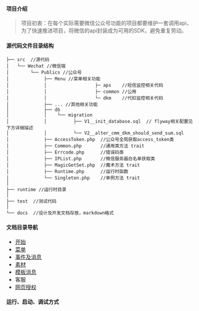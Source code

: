 
#### 项目介绍

> 项目初衷：在每个实际需要微信公众号功能的项目都要维护一套调用api，为了快速推进项目，将微信的api封装成为可用的SDK，避免重复劳动。
> 

#### 源代码文件目录结构

```text
├── src  //源代码
│   └── Wechat //微信端
│        └── Publics //公众号
│             ├── Menu //菜单相关功能
│             │                  ├─ aps    //短信监控相关代码
│             │                  ├─ common //公用
│             │                  └─ dkm    //代扣监控相关代码
│             ├── ... //其他相关功能
│             ├── db
│             │    └── migration
│             │          ├── V1__init_database.sql  // flyway相关配置见下方详细描述
│             │          └── V2__alter_cmm_dkm_should_send_sum.sql
│             ├── AccessToken.php  //公众号全局获取access_token类
│             ├── Common.php       //通用类方法 trait
│             ├── Errcode.php      //错误码类
│             ├── IPList.php       //微信服务器白名单获取类
│             ├── MagicGetSet.php  //魔术方法 trait
│             ├── Runtime.php      //运行时函数
│             └── Singleton.php    //单例方法 trait
│
├── runtime //运行时目录
│  
├── test  //测试代码
│
└── docs  //设计及开发文档存放，markdown格式

```

#### 文档目录导航
 * [开始](docs/01_KICKOFF.md)
 * [菜单](docs/02_MENU.md)
 * [事件及消息](docs/03_EVENT_MESSAGE.md)
 * [素材](docs/04_MATERIAL.md)
 * [模板消息](docs/05_TEMPLATE.md)
 * 客服
 * [网页授权](docs/07_WEB.md)
 

#### 运行、启动、调试方式

